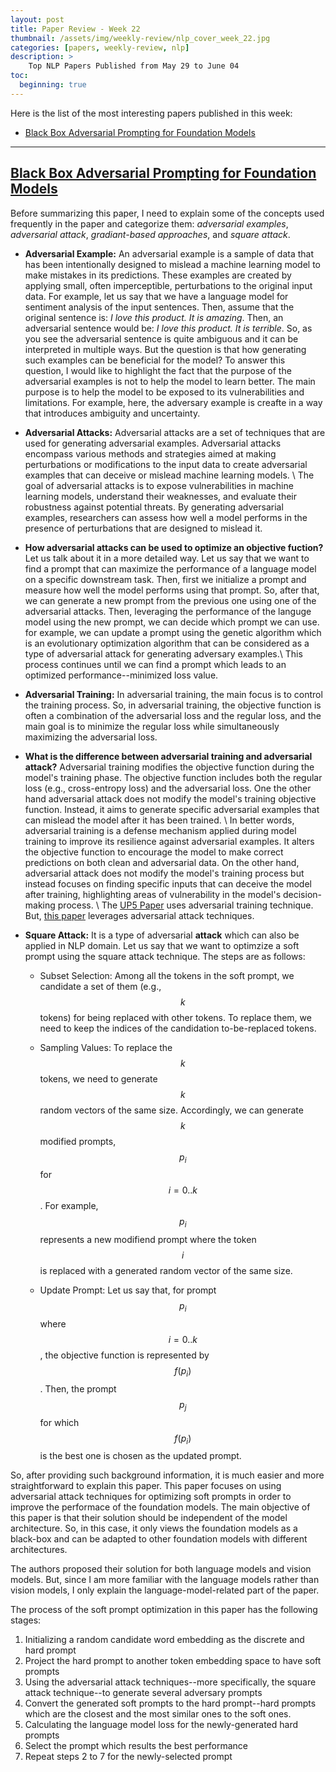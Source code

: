 ```yaml
---
layout: post
title: Paper Review - Week 22
thumbnail: /assets/img/weekly-review/nlp_cover_week_22.jpg
categories: [papers, weekly-review, nlp]
description: >
    Top NLP Papers Published from May 29 to June 04
toc:
  beginning: true
---
```


Here is the list of the most interesting papers published in this week:
* [Black Box Adversarial Prompting for Foundation Models][blackboxSum]

---


## [Black Box Adversarial Prompting for Foundation Models][blackboxPaper]

Before summarizing this paper, I need to explain some of the concepts used frequently in the paper and categorize them: _adversarial examples_, _adversarial attack_, _gradiant-based approaches_, and _square attack_.

* **Adversarial Example:** An adversarial example is a sample of data that has been intentionally designed to mislead a machine learning model to make mistakes in its predictions. These examples are created by applying small, often imperceptible, perturbations to the original input data. For example, let us say that we have a language model for sentiment analysis of the input sentences. Then, assume that the original sentence is: _I love this product. It is amazing_. Then, an adversarial sentence would be: _I love this product. It is terrible_. So, as you see the adversarial sentence is quite ambiguous and it can be interpreted in multiple ways. But the question is that how generating such examples can be beneficial for the model? To answer this question, I would like to highlight the fact that the purpose of the adversarial examples is not to help the model to learn better. The main purpose is to help the model to be exposed to its vulnerabilities and limitations. For example, here, the adversary example is creafte in a way that introduces ambiguity and uncertainty.

* **Adversarial Attacks:** Adversarial attacks are a set of techniques that are used for generating adversarial examples. Adversarial attacks encompass various methods and strategies aimed at making perturbations or modifications to the input data to create adversarial examples that can deceive or mislead machine learning models.  \\
  The goal of adversarial attacks is to expose vulnerabilities in machine learning models, understand their weaknesses, and evaluate their robustness against potential threats. By generating adversarial examples, researchers can assess how well a model performs in the presence of perturbations that are designed to mislead it.

* **How adversarial attacks can be used to optimize an objective fuction?** Let us talk about it in a more detailed way. Let us say that we want to find a prompt that can maximize the performance of a language model on a specific downstream task. Then, first we initialize a prompt and measure how well the model performs using that prompt. So, after that, we can generate a new prompt from the previous one using one of the adversarial attacks. Then, leveraging the performance of the languge model using the new prompt, we can decide which prompt we can use. for example, we can update a prompt using the genetic algorithm which is an evolutionary optimization algorithm that can be considered as a type of adversarial attack for generating adversary examples.\\
    This process continues until we can find a prompt which leads to an optimized performance--minimized loss value.

* **Adversarial Training:** In adversarial training, the main focus is to control the training process. So, in adversarial training, the objective function is often a combination of the adversarial loss and the regular loss, and the main goal is to minimize the regular loss while simultaneously maximizing the adversarial loss. 


* **What is the difference between adversarial training and adversarial attack?** Adversarial training modifies the objective function during the model's training phase. The objective function includes both the regular loss (e.g., cross-entropy loss) and the adversarial loss. One the other hand adversarial attack does not modify the model's training objective function. Instead, it aims to generate specific adversarial examples that can mislead the model after it has been trained. \\
  In better words, adversarial training is a defense mechanism applied during model training to improve its resilience against adversarial examples. It alters the objective function to encourage the model to make correct predictions on both clean and adversarial data. On the other hand, adversarial attack does not modify the model's training process but instead focuses on finding specific inputs that can deceive the model after training, highlighting areas of vulnerability in the model's decision-making process. \\
  The [UP5 Paper][up5Sum] uses adversarial training technique. But, [this paper][blackboxPaper] leverages adversarial attack techniques.

* **Square Attack:** It is a type of adversarial __attack__ which can also be applied in NLP domain. Let us say that we want to optimzize a soft prompt using the square attack technique. The steps are as follows:
  * Subset Selection: Among all the tokens in the soft prompt, we candidate a set of them (e.g., $$k$$ tokens) for being replaced with other tokens. To replace them, we need to keep the indices of the candidation to-be-replaced tokens.

  * Sampling Values: To replace the $$k$$ tokens, we need to generate $$k$$ random vectors of the same size. Accordingly, we can generate $$k$$ modified prompts, $$p_{i}$$ for $$i = 0 .. k$$. For example, $$p_i$$ represents a new modifiend prompt where the token $$i$$ is replaced with a generated random vector of the same size.

  * Update Prompt: Let us say that, for prompt $$p_{i}$$ where $$i = 0 .. k$$, the objective function is represented by $$f(p_{i})$$. Then, the prompt $$p_j$$ for which $$f(p_{i})$$ is the best one is chosen as the updated prompt.


So, after providing such background information, it is much easier and more straightforward to explain this paper. This paper focuses on using adversarial attack techniques for optimizing soft prompts in order to improve the performace of the foundation models. The main objective of this paper is that their solution should be independent of the model architecture. So, in this case, it only views the foundation models as a black-box and can be adapted to other foundation models with different architectures. 

The authors proposed their solution for both language models and vision models. But, since I am more familiar with the language models rather than vision models, I only explain the language-model-related part of the paper.

The process of the soft prompt optimization in this paper has the following stages:

1. Initializing a random candidate word embedding as the discrete and hard prompt
1. Project the hard prompt to another token embedding space to have soft prompts
1. Using the adversarial attack techniques--more specifically, the square attack technique--to generate several adversary prompts
1. Convert the generated soft prompts to the hard prompt--hard prompts which are the closest and the most similar ones to the soft ones.
1. Calculating the language model loss for the newly-generated hard prompts
1. Select the prompt which results the best performance
1. Repeat steps 2 to 7 for the newly-selected prompt


[blackboxPaper]: https://arxiv.org/pdf/2302.04237.pdf
[blackboxSum]: /blog/2023/week-22/#black-box-adversarial-promoting-for-foundation-models


[up5Sum]: /blog/2023/week-20/#up5-unbiased-foundation-model-for-fairness-aware-recommendation